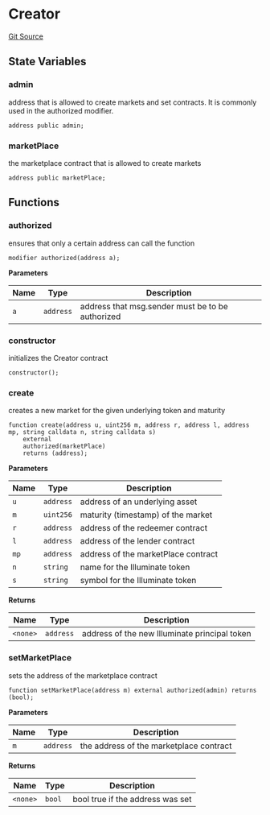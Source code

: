 # Creator
[Git Source](https://github.com/Swivel-Finance/illuminate/blob/29a4038ae0d0795d36640f068da3ac5c1dd43806/src/Creator.sol)


## State Variables
### admin
address that is allowed to create markets and set contracts. It is commonly used in the authorized modifier.


```solidity
address public admin;
```


### marketPlace
the marketplace contract that is allowed to create markets


```solidity
address public marketPlace;
```


## Functions
### authorized

ensures that only a certain address can call the function


```solidity
modifier authorized(address a);
```
**Parameters**

|Name|Type|Description|
|----|----|-----------|
|`a`|`address`|address that msg.sender must be to be authorized|


### constructor

initializes the Creator contract


```solidity
constructor();
```

### create

creates a new market for the given underlying token and maturity


```solidity
function create(address u, uint256 m, address r, address l, address mp, string calldata n, string calldata s)
    external
    authorized(marketPlace)
    returns (address);
```
**Parameters**

|Name|Type|Description|
|----|----|-----------|
|`u`|`address`|address of an underlying asset|
|`m`|`uint256`|maturity (timestamp) of the market|
|`r`|`address`|address of the redeemer contract|
|`l`|`address`|address of the lender contract|
|`mp`|`address`|address of the marketPlace contract|
|`n`|`string`|name for the Illuminate token|
|`s`|`string`|symbol for the Illuminate token|

**Returns**

|Name|Type|Description|
|----|----|-----------|
|`<none>`|`address`|address of the new Illuminate principal token|


### setMarketPlace

sets the address of the marketplace contract


```solidity
function setMarketPlace(address m) external authorized(admin) returns (bool);
```
**Parameters**

|Name|Type|Description|
|----|----|-----------|
|`m`|`address`|the address of the marketplace contract|

**Returns**

|Name|Type|Description|
|----|----|-----------|
|`<none>`|`bool`|bool true if the address was set|


